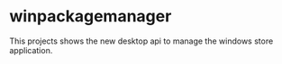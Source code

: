 # winpackagemanager
This projects shows the new desktop api to manage the windows store application.
